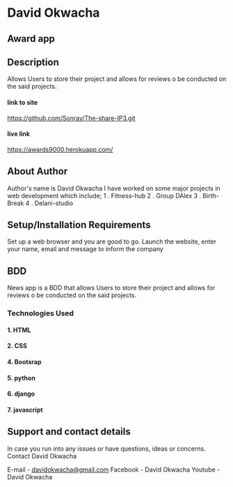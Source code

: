 # David Okwacha 

## Award app

## Description
Allows Users to store their project and allows for reviews o be conducted on the said projects.

#### link to site
https://github.com/Sonray/The-share-IP3.git

#### live link
https://awards9000.herokuapp.com/

## About Author
Author's name is David Okwacha
I have worked on some major projects in web development which include;
1 . Fitness-hub
2 . Group DAlex
3 . Birth-Break
4 . Delani-studio

## Setup/Installation Requirements
Set up a web browser and you are good to go. Launch the website, enter your name, email and 
message to inform the company

## BDD
News app is a BDD that allows Users to store their project and allows for reviews o be conducted on the said projects.

### Technologies Used
#### 1. HTML
#### 2. CSS
#### 4. Bootsrap
#### 5. python
#### 6. django
#### 7. javascript


## Support and contact details
In case you run into any issues or have questions, ideas or concerns. Contact David Okwacha

E-mail - davidokwacha@gmail.com
Facebook - David Okwacha
Youtube - David Okwacha

